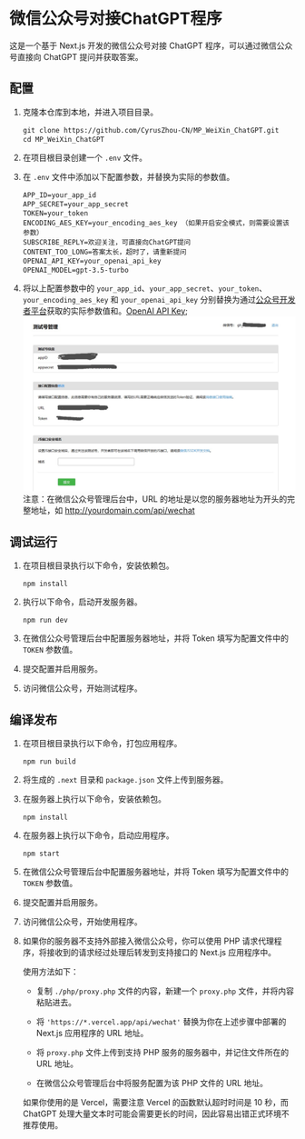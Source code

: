 # 微信公众号对接ChatGPT程序

这是一个基于 Next.js 开发的微信公众号对接 ChatGPT 程序，可以通过微信公众号直接向 ChatGPT 提问并获取答案。

## 配置

1. 克隆本仓库到本地，并进入项目目录。

   ```
   git clone https://github.com/CyrusZhou-CN/MP_WeiXin_ChatGPT.git
   cd MP_WeiXin_ChatGPT
   ```

2. 在项目根目录创建一个 `.env` 文件。

3. 在 `.env` 文件中添加以下配置参数，并替换为实际的参数值。

   ```
   APP_ID=your_app_id
   APP_SECRET=your_app_secret
   TOKEN=your_token
   ENCODING_AES_KEY=your_encoding_aes_key （如果开启安全模式，则需要设置该参数）
   SUBSCRIBE_REPLY=欢迎关注，可直接向ChatGPT提问
   CONTENT_TOO_LONG=答案太长，超时了，请重新提问
   OPENAI_API_KEY=your_openai_api_key
   OPENAI_MODEL=gpt-3.5-turbo
   ```

4. 将以上配置参数中的 `your_app_id`、`your_app_secret`、`your_token`、`your_encoding_aes_key` 和 `your_openai_api_key` 分别替换为通过[公众号开发者平台](https://mp.weixin.qq.com/debug/cgi-bin/sandbox?t=sandbox/login)获取的实际参数值和。[OpenAI API Key](https://platform.openai.com/account/api-keys);
![公众平台调试接口](./public/images/weixin.jpg)
注意：在微信公众号管理后台中，URL 的地址是以您的服务器地址为开头的完整地址，如 http://yourdomain.com/api/wechat
## 调试运行

1. 在项目根目录执行以下命令，安装依赖包。

   ```
   npm install
   ```

2. 执行以下命令，启动开发服务器。

   ```
   npm run dev
   ```

3. 在微信公众号管理后台中配置服务器地址，并将 Token 填写为配置文件中的 `TOKEN` 参数值。

4. 提交配置并启用服务。

5. 访问微信公众号，开始测试程序。

## 编译发布

1. 在项目根目录执行以下命令，打包应用程序。

   ```
   npm run build
   ```

2. 将生成的 `.next` 目录和 `package.json` 文件上传到服务器。

3. 在服务器上执行以下命令，安装依赖包。

   ```
   npm install
   ```

4. 在服务器上执行以下命令，启动应用程序。

   ```
   npm start
   ```

5. 在微信公众号管理后台中配置服务器地址，并将 Token 填写为配置文件中的 `TOKEN` 参数值。

6. 提交配置并启用服务。

7. 访问微信公众号，开始使用程序。

8. 如果你的服务器不支持外部接入微信公众号，你可以使用 PHP 请求代理程序，将接收到的请求经过处理后转发到支持接口的 Next.js 应用程序中。

   使用方法如下：

   - 复制 `./php/proxy.php` 文件的内容，新建一个 `proxy.php` 文件，并将内容粘贴进去。

   - 将 `'https://*.vercel.app/api/wechat'` 替换为你在上述步骤中部署的 Next.js 应用程序的 URL 地址。

   - 将 `proxy.php` 文件上传到支持 PHP 服务的服务器中，并记住文件所在的 URL 地址。

   - 在微信公众号管理后台中将服务配置为该 PHP 文件的 URL 地址。

   如果你使用的是 Vercel，需要注意 Vercel 的函数默认超时时间是 10 秒，而 ChatGPT 处理大量文本时可能会需要更长的时间，因此容易出错正式环境不推荐使用。